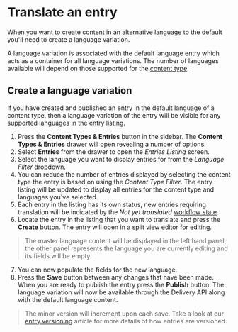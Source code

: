 # Translate an entry
When you want to create content in an alternative language to the default you'll need to create a language variation.

A language variation is associated with the default language entry which acts as a container for all language variations. The number of languages available will depend on those supported for the [content type](/content-types/enable-disable-languages.md).

## Create a language variation
If you have created and published an entry in the default language of a content type, then a language variation of the entry will be visible for any supported languages in the entry listing.

1. Press the **Content Types & Entries** button in the sidebar. The **Content Types & Entries** drawer will open revealing a number of options.
2. Select **Entries** from the drawer to open the *Entries Listing* screen.
3. Select the language you want to display entries for from the *Language Filter* dropdown.
4. You can reduce the number of entries displayed by selecting the content type the entry is based on using the *Content Type Filter*. The entry listing will be updated to display all entries for the content type and languages you've selected.
5. Each entry in the listing has its own status, new entries requiring translation will be indicated by the *Not yet translated* [workflow state](/entries/workflow-states.md).
6. Locate the entry in the listing that you want to translate and press the **Create** button. The entry will open in a split view editor for editing.
> The master language content will be displayed in the left hand panel, the other panel represents the language you are currently editing and its fields will be empty.
7. You can now populate the fields for the new language.
8. Press the **Save** button between any changes that have been made. When you are ready to publish the entry press the **Publish** button. The language variation will now be available through the Delivery API along with the default language content.
> The minor version will increment upon each save. Take a look at our [entry versioning](/entries/entry-versioning.md) article for more details of how entries are versioned.
